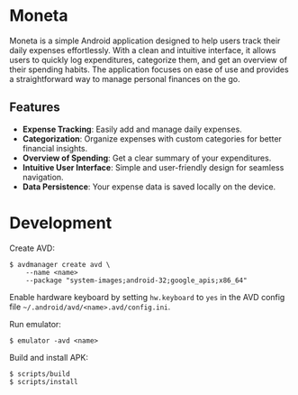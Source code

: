 # Moneta

Moneta is a simple Android application designed to help users track their daily
expenses effortlessly. With a clean and intuitive interface, it allows users to
quickly log expenditures, categorize them, and get an overview of their
spending habits. The application focuses on ease of use and provides a
straightforward way to manage personal finances on the go.

## Features

* **Expense Tracking**: Easily add and manage daily expenses.
* **Categorization**: Organize expenses with custom categories for better
  financial insights.
* **Overview of Spending**: Get a clear summary of your expenditures.
* **Intuitive User Interface**: Simple and user-friendly design for seamless
  navigation.
* **Data Persistence**: Your expense data is saved locally on the device.

# Development

Create AVD:
```
$ avdmanager create avd \
    --name <name>
    --package "system-images;android-32;google_apis;x86_64"
```

Enable hardware keyboard by setting `hw.keyboard` to `yes` in the AVD
config file `~/.android/avd/<name>.avd/config.ini`.

Run emulator:
```
$ emulator -avd <name>
```

Build and install APK:
```
$ scripts/build
$ scripts/install
```
